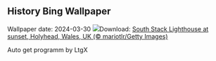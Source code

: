 ## History Bing Wallpaper
Wallpaper date: 2024-03-30
![](https://www.bing.com/th?id=OHR.SouthStackLight_EN-CA7056549595_UHD.jpg&w=1000)Download: [South Stack Lighthouse at sunset, Holyhead, Wales, UK (© mariotlr/Getty Images)](https://www.bing.com/th?id=OHR.SouthStackLight_EN-CA7056549595_UHD.jpg)

Auto get programm by LtgX
